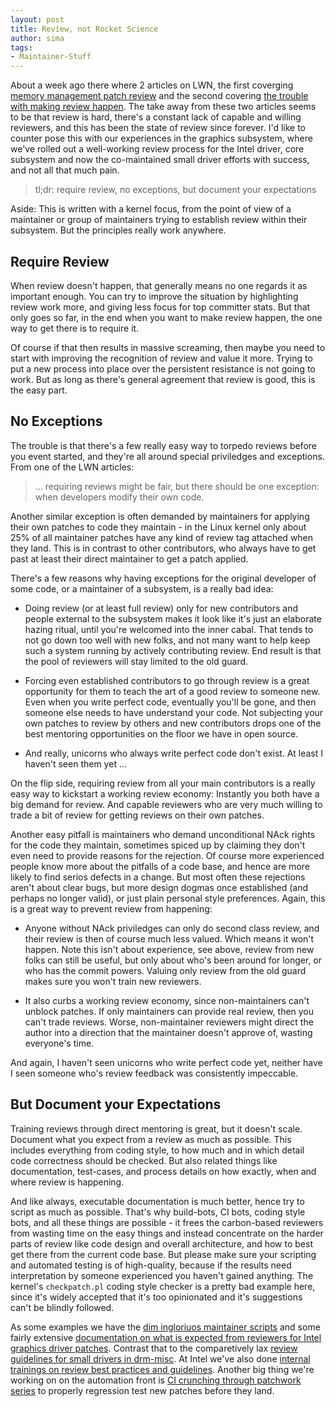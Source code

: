 ```yaml
---
layout: post
title: Review, not Rocket Science
author: sima
tags:
- Maintainer-Stuff
---
```

About a week ago there where 2 articles on LWN, the first coverging [memory
management patch review](https://lwn.net/Articles/718212/) and the second
covering [the trouble with making review
happen](https://lwn.net/Articles/718411/). The take away from these two articles
seems to be that review is hard, there's a constant lack of capable and willing
reviewers, and this has been the state of review since forever. I'd like to
counter pose this with our experiences in the graphics subsystem, where we've
rolled out a well-working review process for the Intel driver, core subsystem
and now the co-maintained small driver efforts with success, and not all that
much pain.

> tl;dr: require review, no exceptions, but document your expectations

Aside: This is written with a kernel focus, from the point of view of a
maintainer or group of maintainers trying to establish review within their
subsystem. But the principles really work anywhere.

<!--more-->

## Require Review

When review doesn't happen, that generally means no one regards it as important
enough. You can try to improve the situation by highlighting review work more,
and giving less focus for top committer stats. But that only goes so far, in the
end when you want to make review happen, the one way to get there is to require
it.

Of course if that then results in massive screaming, then maybe you need to
start with improving the recognition of review and value it more. Trying to put
a new process into place over the persistent resistance is not going to work.
But as long as there's general agreement that review is good, this is the easy
part.

## No Exceptions

The trouble is that there's a few really easy way to torpedo reviews before you
event started, and they're all around special priviledges and exceptions. From
one of the LWN articles:

> ... requiring reviews might be fair, but there should be one exception: when
> developers modify their own code.

Another similar exception is often demanded by maintainers for applying their
own patches to code they maintain - in the Linux kernel only about 25% of all
maintainer patches have any kind of review tag attached when they land. This is
in contrast to other contributors, who always have to get past at least their
direct maintainer to get a patch applied.

There's a few reasons why having exceptions for the original developer of some
code, or a maintainer of a subsystem, is a really bad idea:

- Doing review (or at least full review) only for new contributors and people
  external to the subsystem makes it look like it's just an elaborate hazing
  ritual, until you're welcomed into the inner cabal. That tends to not go down
  too well with new folks, and not many want to help keep such a system running
  by actively contributing review. End result is that the pool of reviewers will
  stay limited to the old guard.

- Forcing even established contributors to go through review is a great
  opportunity for them to teach the art of a good review to someone new. Even
  when you write perfect code, eventually you'll be gone, and then someone else
  needs to have understand your code. Not subjecting your own patches to review
  by others and new contributors drops one of the best mentoring opportunities
  on the floor we have in open source.

- And really, unicorns who always write perfect code don't exist. At least I
  haven't seen them yet ...

On the flip side, requiring review from all your main contributors is a really
easy way to kickstart a working review economy: Instantly you both have a big
demand for review. And capable reviewers who are very much willing to trade a
bit of review for getting reviews on their own patches.

Another easy pitfall is maintainers who demand unconditional NAck rights for the
code they maintain, sometimes spiced up by claiming they don't even need to
provide reasons for the rejection. Of course more experienced people know more
about the pitfalls of a code base, and hence are more likely to find serios
defects in a change. But most often these rejections aren't about clear bugs,
but more design dogmas once established (and perhaps no longer valid), or just
plain personal style preferences. Again, this is a great way to prevent review
from happening:

- Anyone without NAck priviledges can only do second class review, and their
  review is then of course much less valued. Which means it won't happen.
  Note this isn't about experience, see above, review from new folks can still
  be useful, but only about who's been around for longer, or who has the commit
  powers. Valuing only review from the old guard makes sure you won't train new
  reviewers.

- It also curbs a working review economy, since non-maintainers can't unblock
  patches.  If only maintainers can provide real review, then you can't trade
  reviews. Worse, non-maintainer reviewers might direct the author into a
  direction that the maintainer doesn't approve of, wasting everyone's time.

And again, I haven't seen unicorns who write perfect code yet, neither have I
seen someone who's review feedback was consistently impeccable.

## But Document your Expectations

Training reviews through direct mentoring is great, but it doesn't scale.
Document what you expect from a review as much as possible. This includes
everything from coding style, to how much and in which detail code correctness
should be checked. But also related things like documentation, test-cases, and
process details on how exactly, when and where review is happening.

And like always, executable documentation is much better, hence try to script as
much as possible. That's why build-bots, CI bots, coding style bots, and all
these things are possible - it frees the carbon-based reviewers from wasting
time on the easy things and instead concentrate on the harder parts of review
like code design and overall architecture, and how to best get there from the
current code base. But please make sure your scripting and automated testing is
of high-quality, because if the results need interpretation by someone
experienced you haven't gained anything. The kernel's <code>checkpatch.pl</code>
coding style checker is a pretty bad example here, since it's widely accepted
that it's too opinionated and it's suggestions can't be blindly followed.

As some examples we have the [dim ingloriuos maintainer
scripts](https://01.org/linuxgraphics/gfx-docs/maintainer-tools/dim.html) and
some fairly extensive [documentation on what is expected from reviewers for
Intel graphics driver
patches](https://01.org/linuxgraphics/gfx-docs/maintainer-tools/drm-intel.html#committer-guidelines).
Contrast that to the comparetively lax [review guidelines for small drivers in
drm-misc](https://01.org/linuxgraphics/gfx-docs/maintainer-tools/drm-misc.html#small-drivers).
At Intel we've also done [internal trainings on review best practices and
guidelines](http://blog.ffwll.ch/2014/08/review-training-slides.html). Another
big thing we're working on on the automation front is [CI crunching through
patchwork
series](https://patchwork.freedesktop.org/project/intel-gfx/series/?ordering=-last_updated)
to properly regression test new patches before they land.
